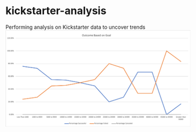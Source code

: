 # kickstarter-analysis
Performing analysis on Kickstarter data to uncover trends
![outcomeimage](https://github.com/TorresOA68/kickstarter-analysis/blob/master/Outcomes%20Based%20on%20Goal.png)

